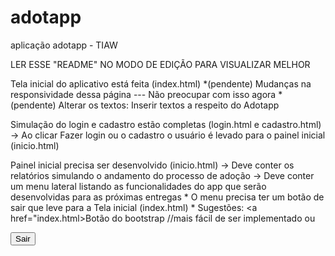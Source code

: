 # adotapp
aplicação adotapp - TIAW

LER ESSE "README" NO MODO DE EDIÇÃO PARA VISUALIZAR MELHOR

Tela inicial do aplicativo está feita (index.html)
  *(pendente) Mudanças na responsividade dessa página --- Não preocupar com isso agora
  *(pendente) Alterar os textos: Inserir textos a respeito do Adotapp

Simulação do login e cadastro estão completas (login.html e cadastro.html)
  -> Ao clicar Fazer login ou o cadastro o usuário é levado para o painel inicial (inicio.html)
  
Painel inicial precisa ser desenvolvido (inicio.html)
  -> Deve conter os relatórios simulando o andamento do processo de adoção
  -> Deve conter um menu lateral listando as funcionalidades do app que serão desenvolvidas para as próximas entregas
    * O menu precisa ter um botão de sair que leve para a Tela inicial (index.html)
    * Sugestões:
      <a href="index.html>Botão do bootstrap</a>    //mais fácil de ser implementado
            ou
      <form action="index.html">
        <button type="submit"> Sair </button>
      </form>
